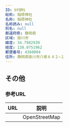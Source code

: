 ```yaml
---
ID: bYQMi
総称: 稲荷神社
名称: 稲荷神社
名称読み: null
別名: null
都道府県: 静岡県
区域: 掛川市
緯度: 34.7982939
経度: 138.0751962
郵便番号: 4360004
住所: 静岡県掛川市八坂６４２−１
---
```


## その他

### 参考URL

| URL | 説明          |
| --- | ------------- |
|     | OpenStreetMap |
